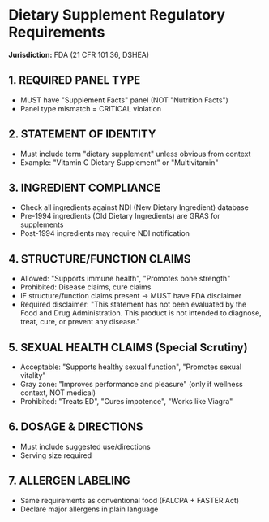 # Dietary Supplement Regulatory Requirements

**Jurisdiction:** FDA (21 CFR 101.36, DSHEA)

## 1. REQUIRED PANEL TYPE

- MUST have "Supplement Facts" panel (NOT "Nutrition Facts")
- Panel type mismatch = CRITICAL violation

## 2. STATEMENT OF IDENTITY

- Must include term "dietary supplement" unless obvious from context
- Example: "Vitamin C Dietary Supplement" or "Multivitamin"

## 3. INGREDIENT COMPLIANCE

- Check all ingredients against NDI (New Dietary Ingredient) database
- Pre-1994 ingredients (Old Dietary Ingredients) are GRAS for supplements
- Post-1994 ingredients may require NDI notification

## 4. STRUCTURE/FUNCTION CLAIMS

- Allowed: "Supports immune health", "Promotes bone strength"
- Prohibited: Disease claims, cure claims
- IF structure/function claims present → MUST have FDA disclaimer
- Required disclaimer: "This statement has not been evaluated by the Food and Drug Administration. This product is not intended to diagnose, treat, cure, or prevent any disease."

## 5. SEXUAL HEALTH CLAIMS (Special Scrutiny)

- Acceptable: "Supports healthy sexual function", "Promotes sexual vitality"
- Gray zone: "Improves performance and pleasure" (only if wellness context, NOT medical)
- Prohibited: "Treats ED", "Cures impotence", "Works like Viagra"

## 6. DOSAGE & DIRECTIONS

- Must include suggested use/directions
- Serving size required

## 7. ALLERGEN LABELING

- Same requirements as conventional food (FALCPA + FASTER Act)
- Declare major allergens in plain language
